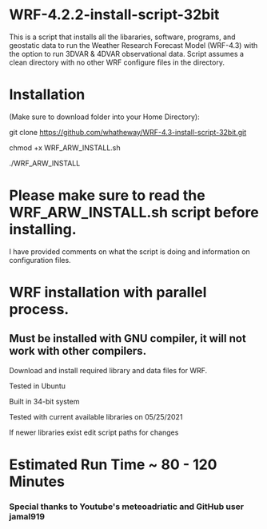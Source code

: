 # WRF-4.2.2-install-script-32bit

This is a script that installs all the libararies, software, programs, and geostatic data to run the Weather Research Forecast Model (WRF-4.3) with the option to run 3DVAR & 4DVAR observational data. Script assumes a clean directory with no other WRF configure files in the directory.

# Installation

(Make sure to download folder into your Home Directory):

git clone https://github.com/whatheway/WRF-4.3-install-script-32bit.git

chmod +x WRF_ARW_INSTALL.sh

./WRF_ARW_INSTALL
# Please make sure to read the WRF_ARW_INSTALL.sh script before installing.

I have provided comments on what the script is doing and information on configuration files.

# WRF installation with parallel process.
## Must be installed with GNU compiler, it will not work with other compilers.

Download and install required library and data files for WRF.

Tested in Ubuntu

Built in 34-bit system

Tested with current available libraries on 05/25/2021

If newer libraries exist edit script paths for changes

# Estimated Run Time ~ 80 - 120 Minutes
### Special thanks to Youtube's meteoadriatic and GitHub user jamal919
